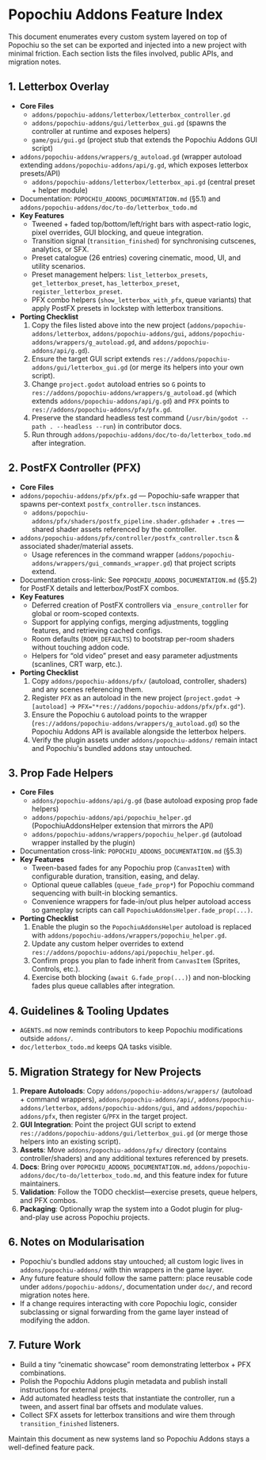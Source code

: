 # Popochiu Addons Feature Index

This document enumerates every custom system layered on top of Popochiu so the set can be exported and injected into a new project with minimal friction. Each section lists the files involved, public APIs, and migration notes.

## 1. Letterbox Overlay
- **Core Files**
  - `addons/popochiu-addons/letterbox/letterbox_controller.gd`
  - `addons/popochiu-addons/gui/letterbox_gui.gd` (spawns the controller at runtime and exposes helpers)
  - `game/gui/gui.gd` (project stub that extends the Popochiu Addons GUI script)
- `addons/popochiu-addons/wrappers/g_autoload.gd` (wrapper autoload extending `addons/popochiu-addons/api/g.gd`, which exposes letterbox presets/API)
  - `addons/popochiu-addons/letterbox/letterbox_api.gd` (central preset + helper module)
- Documentation: `POPOCHIU_ADDONS_DOCUMENTATION.md` (§5.1) and `addons/popochiu-addons/doc/to-do/letterbox_todo.md`
- **Key Features**
  - Tweened + faded top/bottom/left/right bars with aspect-ratio logic, pixel overrides, GUI blocking, and queue integration.
  - Transition signal (`transition_finished`) for synchronising cutscenes, analytics, or SFX.
  - Preset catalogue (26 entries) covering cinematic, mood, UI, and utility scenarios.
  - Preset management helpers: `list_letterbox_presets`, `get_letterbox_preset`, `has_letterbox_preset`, `register_letterbox_preset`.
  - PFX combo helpers (`show_letterbox_with_pfx`, queue variants) that apply PostFX presets in lockstep with letterbox transitions.
- **Porting Checklist**
  1. Copy the files listed above into the new project (`addons/popochiu-addons/letterbox`, `addons/popochiu-addons/gui`, `addons/popochiu-addons/wrappers/g_autoload.gd`, and `addons/popochiu-addons/api/g.gd`).
  2. Ensure the target GUI script extends `res://addons/popochiu-addons/gui/letterbox_gui.gd` (or merge its helpers into your own script).
  3. Change `project.godot` autoload entries so `G` points to `res://addons/popochiu-addons/wrappers/g_autoload.gd` (which extends `addons/popochiu-addons/api/g.gd`) and `PFX` points to `res://addons/popochiu-addons/pfx/pfx.gd`.
  4. Preserve the standard headless test command (`/usr/bin/godot --path . --headless --run`) in contributor docs.
  5. Run through `addons/popochiu-addons/doc/to-do/letterbox_todo.md` after integration.

## 2. PostFX Controller (PFX)
- **Core Files**
- `addons/popochiu-addons/pfx/pfx.gd` — Popochiu-safe wrapper that spawns per-context `postfx_controller.tscn` instances.
  - `addons/popochiu-addons/pfx/shaders/postfx_pipeline.shader.gdshader` + `.tres` — shared shader assets referenced by the controller.
- `addons/popochiu-addons/pfx/controller/postfx_controller.tscn` & associated shader/material assets.
  - Usage references in the command wrapper (`addons/popochiu-addons/wrappers/gui_commands_wrapper.gd`) that project scripts extend.
- Documentation cross-link: See `POPOCHIU_ADDONS_DOCUMENTATION.md` (§5.2) for PostFX details and letterbox/PostFX combos.
- **Key Features**
  - Deferred creation of PostFX controllers via `_ensure_controller` for global or room-scoped contexts.
  - Support for applying configs, merging adjustments, toggling features, and retrieving cached configs.
  - Room defaults (`ROOM_DEFAULTS`) to bootstrap per-room shaders without touching addon code.
  - Helpers for “old video” preset and easy parameter adjustments (scanlines, CRT warp, etc.).
- **Porting Checklist**
  1. Copy `addons/popochiu-addons/pfx/` (autoload, controller, shaders) and any scenes referencing them.
  2. Register `PFX` as an autoload in the new project (`project.godot` → `[autoload]` → `PFX="*res://addons/popochiu-addons/pfx/pfx.gd"`).
  3. Ensure the Popochiu `G` autoload points to the wrapper (`res://addons/popochiu-addons/wrappers/g_autoload.gd`) so the Popochiu Addons API is available alongside the letterbox helpers.
  4. Verify the plugin assets under `addons/popochiu-addons/` remain intact and Popochiu's bundled addons stay untouched.

## 3. Prop Fade Helpers
- **Core Files**
  - `addons/popochiu-addons/api/g.gd` (base autoload exposing prop fade helpers)
  - `addons/popochiu-addons/api/popochiu_helper.gd` (PopochiuAddonsHelper extension that mirrors the API)
  - `addons/popochiu-addons/wrappers/popochiu_helper.gd` (autoload wrapper installed by the plugin)
- Documentation cross-link: `POPOCHIU_ADDONS_DOCUMENTATION.md` (§5.3)
- **Key Features**
  - Tween-based fades for any Popochiu prop (`CanvasItem`) with configurable duration, transition, easing, and delay.
  - Optional queue callables (`queue_fade_prop*`) for Popochiu command sequencing with built-in blocking semantics.
  - Convenience wrappers for fade-in/out plus helper autoload access so gameplay scripts can call `PopochiuAddonsHelper.fade_prop(...)`.
- **Porting Checklist**
  1. Enable the plugin so the `PopochiuAddonsHelper` autoload is replaced with `addons/popochiu-addons/wrappers/popochiu_helper.gd`.
  2. Update any custom helper overrides to extend `res://addons/popochiu-addons/api/popochiu_helper.gd`.
  3. Confirm props you plan to fade inherit from `CanvasItem` (Sprites, Controls, etc.).
  4. Exercise both blocking (`await G.fade_prop(...)`) and non-blocking fades plus queue callables after integration.

## 4. Guidelines & Tooling Updates
- `AGENTS.md` now reminds contributors to keep Popochiu modifications outside `addons/`.
- `doc/letterbox_todo.md` keeps QA tasks visible.

## 5. Migration Strategy for New Projects
1. **Prepare Autoloads**: Copy `addons/popochiu-addons/wrappers/` (autoload + command wrappers), `addons/popochiu-addons/api/`, `addons/popochiu-addons/letterbox`, `addons/popochiu-addons/gui`, and `addons/popochiu-addons/pfx`, then register `G`/`PFX` in the target project.
2. **GUI Integration**: Point the project GUI script to extend `res://addons/popochiu-addons/gui/letterbox_gui.gd` (or merge those helpers into an existing script).
3. **Assets**: Move `addons/popochiu-addons/pfx/` directory (contains controller/shaders) and any additional textures referenced by presets.
4. **Docs**: Bring over `POPOCHIU_ADDONS_DOCUMENTATION.md`, `addons/popochiu-addons/doc/to-do/letterbox_todo.md`, and this feature index for future maintainers.
5. **Validation**: Follow the TODO checklist—exercise presets, queue helpers, and PFX combos.
6. **Packaging**: Optionally wrap the system into a Godot plugin for plug-and-play use across Popochiu projects.

## 6. Notes on Modularisation
- Popochiu's bundled addons stay untouched; all custom logic lives in `addons/popochiu-addons/` with thin wrappers in the game layer.
- Any future feature should follow the same pattern: place reusable code under `addons/popochiu-addons/`, documentation under `doc/`, and record migration notes here.
- If a change requires interacting with core Popochiu logic, consider subclassing or signal forwarding from the game layer instead of modifying the addon.

## 7. Future Work
- Build a tiny “cinematic showcase” room demonstrating letterbox + PFX combinations.
- Polish the Popochiu Addons plugin metadata and publish install instructions for external projects.
- Add automated headless tests that instantiate the controller, run a tween, and assert final bar offsets and modulate values.
- Collect SFX assets for letterbox transitions and wire them through `transition_finished` listeners.

Maintain this document as new systems land so Popochiu Addons stays a well-defined feature pack.
